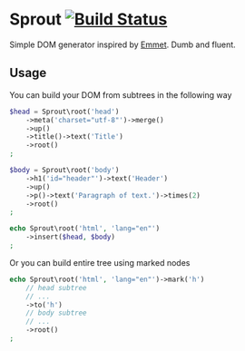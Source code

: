 # Sprout [![Build Status](https://travis-ci.org/dmitrivereshchagin/sprout.svg?branch=master)](https://travis-ci.org/dmitrivereshchagin/sprout)

Simple DOM generator inspired by [Emmet](http://emmet.io/).
Dumb and fluent.

## Usage

You can build your DOM from subtrees in the following way

```php
$head = Sprout\root('head')
    ->meta('charset="utf-8"')->merge()
    ->up()
    ->title()->text('Title')
    ->root()
;

$body = Sprout\root('body')
    ->h1('id="header"')->text('Header')
    ->up()
    ->p()->text('Paragraph of text.')->times(2)
    ->root()
;

echo Sprout\root('html', 'lang="en"')
    ->insert($head, $body)
;
```

Or you can build entire tree using marked nodes

```php
echo Sprout\root('html', 'lang="en"')->mark('h')
    // head subtree
    // ...
    ->to('h')
    // body subtree
    // ...
    ->root()
;
```
